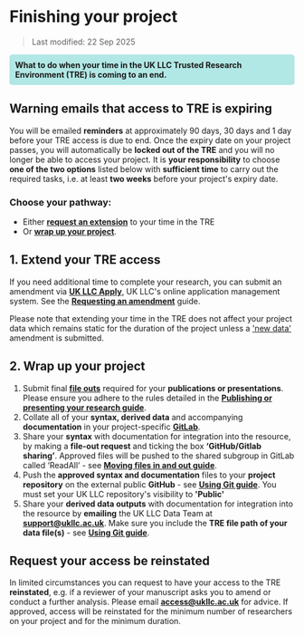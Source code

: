 # Finishing your project
>Last modified: 22 Sep 2025

<div style="background-color: rgba(0, 178, 169, 0.3); padding: 10px; border-radius: 5px;"><strong>What to do when your time in the UK LLC Trusted Research Environment (TRE) is coming to an end.</strong></div style>  


## Warning emails that access to TRE is expiring 
You will be emailed **reminders** at approximately 90 days, 30 days and 1 day before your TRE access is due to end. Once the expiry date on your project passes, you will automatically be **locked out of the TRE** and you will  no longer be able to access your project. It is **your responsibility** to choose **one of the two options** listed below with **sufficient time** to carry out the required tasks, i.e. at least **two weeks** before your project's expiry date.  

### Choose your pathway:
* Either [**request an extension**](#1-extend-your-tre-access) to your time in the TRE     
* Or [**wrap up your project**](#2-wrap-up-your-project).  

## 1. Extend your TRE access
If you need additional time to complete your research, you can submit an amendment via <strong><a href="https://apply.ukllc.ac.uk/" target="_blank" rel="noopener noreferrer">UK LLC Apply</a></strong>, UK LLC's online application management system. See the [**Requesting an amendment**](../user_guide/RequestingAnAmendment.md#extend-tre-access-period) guide.  

Please note that extending your time in the TRE does not affect your project data which remains static for the duration of the project unless a ['new data'](../user_guide/RequestingAnAmendment.md#request-new-data) amendment is submitted.

## 2. Wrap up your project
1. Submit final [**file outs**](../user_guide/MovingFilesInAndOut.md) required for your **publications or presentations**. Please ensure you adhere to the rules detailed in the [**Publishing or presenting your research guide**](../user_guide/PublishingYourResearch.md).
2. Collate all of your **syntax, derived data** and accompanying **documentation** in your project-specific [**GitLab**](../user_guide/TeamDataScience.md).
3. Share your **syntax** with documentation for integration into the resource, by making a **file-out request** and ticking the box **‘GitHub/Gitlab sharing’**. Approved files will be pushed to the shared subgroup in GitLab called ‘ReadAll’ - see [**Moving files in and out guide**](../user_guide/MovingFilesInAndOut.md). 
4. Push the **approved syntax and documentation** files to your **project repository** on the external public **GitHub** - see [**Using Git guide**](../user_guide/TeamDataScience.md). You must set your UK LLC repository's visibility to **'Public'**
5. Share your **derived data outputs** with documentation for integration into the resource by **emailing** the UK LLC Data Team at [**support@ukllc.ac.uk**](mailto:support@ukllc.ac.uk). Make sure you include the **TRE file path of your data file(s)** - see [**Using Git guide**](../user_guide/TeamDataScience.md).

## Request your access be reinstated
In limited circumstances you can request to have your access to the TRE **reinstated**, e.g. if a reviewer of your manuscript asks you to amend or conduct a further analysis. Please email [**access@ukllc.ac.uk**](mailto:access@ukllc.ac.uk) for advice. If approved, access will be reinstated for the minimum number of researchers on your project and for the minimum duration. 



